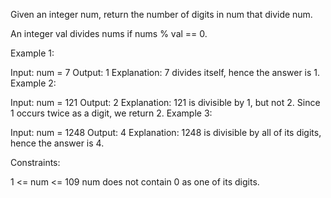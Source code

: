 Given an integer num, return the number of digits in num that divide num.

An integer val divides nums if nums % val == 0.

 

Example 1:

Input: num = 7
Output: 1
Explanation: 7 divides itself, hence the answer is 1.
Example 2:

Input: num = 121
Output: 2
Explanation: 121 is divisible by 1, but not 2. Since 1 occurs twice as a digit, we return 2.
Example 3:

Input: num = 1248
Output: 4
Explanation: 1248 is divisible by all of its digits, hence the answer is 4.
 

Constraints:

1 <= num <= 109
num does not contain 0 as one of its digits.

